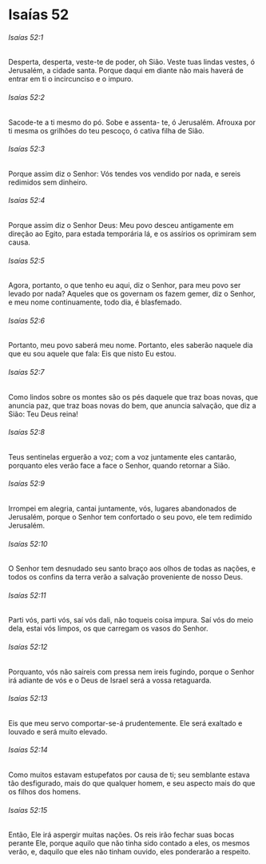 # Isaías 52

###### Isaías 52:1

Desperta, desperta, veste-te de poder, oh Sião. Veste tuas lindas vestes, ó Jerusalém, a cidade santa. Porque daqui em diante não mais haverá de entrar em ti o incircunciso e o impuro.

###### Isaías 52:2

Sacode-te a ti mesmo do pó. Sobe e assenta- te, ó Jerusalém. Afrouxa por ti mesma os grilhões do teu pescoço, ó cativa filha de Sião.

###### Isaías 52:3

Porque assim diz o Senhor: Vós tendes vos vendido por nada, e sereis redimidos sem dinheiro.

###### Isaías 52:4

Porque assim diz o Senhor Deus: Meu povo desceu antigamente em direção ao Egito, para estada temporária lá, e os assírios os oprimiram sem causa.

###### Isaías 52:5

Agora, portanto, o que tenho eu aqui, diz o Senhor, para meu povo ser levado por nada? Aqueles que os governam os fazem gemer, diz o Senhor, e meu nome continuamente, todo dia, é blasfemado.

###### Isaías 52:6

Portanto, meu povo saberá meu nome. Portanto, eles saberão naquele dia que eu sou aquele que fala: Eis que nisto Eu estou.

###### Isaías 52:7

Como lindos sobre os montes são os pés daquele que traz boas novas, que anuncia paz, que traz boas novas do bem, que anuncia salvação, que diz a Sião: Teu Deus reina!

###### Isaías 52:8

Teus sentinelas erguerão a voz; com a voz juntamente eles cantarão, porquanto eles verão face a face o Senhor, quando retornar a Sião.

###### Isaías 52:9

Irrompei em alegria, cantai juntamente, vós, lugares abandonados de Jerusalém, porque o Senhor tem confortado o seu povo, ele tem redimido Jerusalém.

###### Isaías 52:10

O Senhor tem desnudado seu santo braço aos olhos de todas as nações, e todos os confins da terra verão a salvação proveniente de nosso Deus.

###### Isaías 52:11

Parti vós, parti vós, saí vós dali, não toqueis coisa impura. Saí vós do meio dela, estai vós limpos, os que carregam os vasos do Senhor.

###### Isaías 52:12

Porquanto, vós não saireis com pressa nem ireis fugindo, porque o Senhor irá adiante de vós e o Deus de Israel será a vossa retaguarda.

###### Isaías 52:13

Eis que meu servo comportar-se-á prudentemente. Ele será exaltado e louvado e será muito elevado.

###### Isaías 52:14

Como muitos estavam estupefatos por causa de ti; seu semblante estava tão desfigurado, mais do que qualquer homem, e seu aspecto mais do que os filhos dos homens.

###### Isaías 52:15

Então, Ele irá aspergir muitas nações. Os reis irão fechar suas bocas perante Ele, porque aquilo que não tinha sido contado a eles, os mesmos verão, e, daquilo que eles não tinham ouvido, eles ponderarão a respeito.

